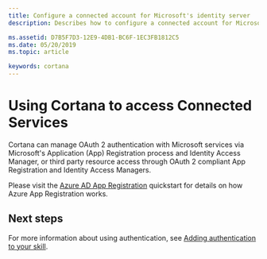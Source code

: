 ```yaml
---
title: Configure a connected account for Microsoft's identity server
description: Describes how to configure a connected account for Microsoft's identify service in Cortana's channel configuration settings.

ms.assetid: D7B5F7D3-12E9-4DB1-BC6F-1EC3FB1812C5
ms.date: 05/20/2019
ms.topic: article

keywords: cortana
---
```


# Using Cortana to access Connected Services
Cortana can manage OAuth 2 authentication with Microsoft services via Microsoft's Application (App) Registration process and Identity Access Manager, or third party resource access through OAuth 2 compliant App Registration and Identity Access Managers.

Please visit the [Azure AD App Registration](https://docs.microsoft.com/azure/active-directory/develop/quickstart-register-app)
quickstart for details on how Azure App Registration works.

## Next steps

For more information about using authentication, see [Adding authentication to your skill](authentication.md).

